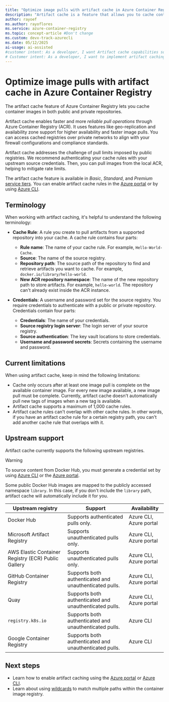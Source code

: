 ```yaml
---
title: "Optimize image pulls with artifact cache in Azure Container Registry"
description: "Artifact cache is a feature that allows you to cache container images in Azure Container Registry, improving performance and efficiency."
author: rayoef
ms.author: rayoflores
ms.service: azure-container-registry
ms.topic: concept-article #Don't change
ms.custom: devx-track-azurecli
ms.date: 05/12/2025
ai-usage: ai-assisted
#customer intent: As a developer, I want Artifact cache capabilities so that I can efficiently deliver and serve containerized applications to end-users in real-time.
# Customer intent: As a developer, I want to implement artifact caching in my container registry, so that I can optimize image pulls and improve the performance of my containerized applications.
---
```


# Optimize image pulls with artifact cache in Azure Container Registry

The artifact cache feature of Azure Container Registry lets you cache container images in both public and private repositories.

Artifact cache enables faster and more *reliable pull operations* through Azure Container Registry (ACR). It uses features like geo-replication and availability zone support for higher availability and faster image pulls. You can access cached registries over private networks to align with your firewall configurations and compliance standards.

Artifact cache addresses the challenge of pull limits imposed by public registries. We recommend authenticating your cache rules with your upstream source credentials. Then, you can pull images from the local ACR, helping to mitigate rate limits.

The artifact cache feature is available in *Basic*, *Standard*, and *Premium* [service tiers](container-registry-skus.md). You can enable artifact cache rules in the [Azure portal](artifact-cache-portal.md) or by using [Azure CLI](artifact-cache-cli.md).

## Terminology

When working with artifact caching, it's helpful to understand the following terminology:

- **Cache Rule**: A rule you create to pull artifacts from a supported repository into your cache. A cache rule contains four parts:

  - **Rule name**: The name of your cache rule. For example, `Hello-World-Cache`.
  - **Source**: The name of the source registry.
  - **Repository path**: The source path of the repository to find and retrieve artifacts you want to cache. For example, `docker.io/library/hello-world`.
  - **New ACR repository namespace**: The name of the new repository path to store artifacts. For example, `hello-world`. The repository can't already exist inside the ACR instance.

- **Credentials**: A username and password set for the source registry. You require credentials to authenticate with a public or private repository. Credentials contain four parts:

  - **Credentials**: The name of your credentials.
  - **Source registry login server**: The login server of your source registry.
  - **Source authentication**: The key vault locations to store credentials.
  - **Username and password secrets**: Secrets containing the username and password.

## Current limitations

When using artifact cache, keep in mind the following limitations:

- Cache only occurs after at least one image pull is complete on the available container image. For every new image available, a new image pull must be complete. Currently, artifact cache doesn't automatically pull new tags of images when a new tag is available.
- Artifact cache supports a maximum of 1,000 cache rules.
- Artifact cache rules can't overlap with other cache rules. In other words, if you have an artifact cache rule for a certain registry path, you can't add another cache rule that overlaps with it.

## Upstream support

Artifact cache currently supports the following upstream registries.

>[!WARNING]
> To source content from Docker Hub, you must generate a credential set by using [Azure CLI](artifact-cache-cli.md#create-the-credentials) or the [Azure portal](artifact-cache-portal.md#create-new-credentials).
>
> Some public Docker Hub images are mapped to the publicly accessed namespace `library`. In this case, if you don't include the `library` path, artifact cache will automatically include it for you.

| Upstream registry                            | Support                                                  | Availability             |
|----------------------------------------------|----------------------------------------------------------|--------------------------|
| Docker Hub                                   | Supports authenticated pulls only.                       | Azure CLI, Azure portal  |
| Microsoft Artifact Registry                  | Supports unauthenticated pulls only.                     | Azure CLI, Azure portal  |
| AWS Elastic Container Registry (ECR) Public Gallery | Supports unauthenticated pulls only.              | Azure CLI, Azure portal  |
| GitHub Container Registry                    | Supports both authenticated and unauthenticated pulls.   | Azure CLI, Azure portal  |
| Quay                                         | Supports both authenticated and unauthenticated pulls.   | Azure CLI, Azure portal  |
| `registry.k8s.io`                            | Supports both authenticated and unauthenticated pulls.   | Azure CLI                |
| Google Container Registry                    | Supports both authenticated and unauthenticated pulls.   | Azure CLI                |


## Next steps

- Learn how to enable artifact caching using the [Azure portal](artifact-cache-portal.md) or [Azure CLI](artifact-cache-cli.md).
- Learn about using [wildcards](wildcards-artifact-cache.md) to match multiple paths within the container image registry.
